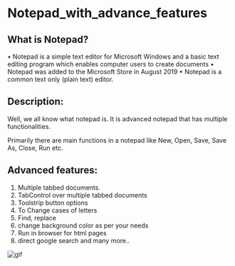 # Notepad_with_advance_features

## What is Notepad?
•
Notepad is a simple text editor for Microsoft Windows and a basic text editing program
which enables computer users to create documents
•
Notepad was added to the Microsoft Store in August 2019
•
Notepad is a common text only (plain text) editor.




## Description:

Well, we all know what notepad is. It is advanced notepad that has multiple functionalities.

Primarily there are main functions in a notepad like New, Open, Save, Save As,
Close, Run etc.

## Advanced features:

1) Multiple tabbed documents.
2) TabControl over multiple tabbed documents
3) Toolstrip button options
4) To Change cases of letters
5) Find, replace
6) change background color as per your needs
7) Run in browser for html pages
8) direct google search 
and many more..


![gif](https://user-images.githubusercontent.com/57804751/104000080-083f9780-519e-11eb-88bb-df1d8908dac2.gif)
